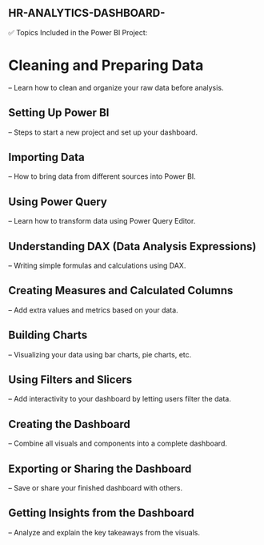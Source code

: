 ## HR-ANALYTICS-DASHBOARD-



✅ Topics Included in the Power BI Project:

 # Cleaning and Preparing Data

– Learn how to clean and organize your raw data before analysis.


## Setting Up Power BI

– Steps to start a new project and set up your dashboard.


## Importing Data

– How to bring data from different sources into Power BI.


## Using Power Query

– Learn how to transform data using Power Query Editor.


## Understanding DAX (Data Analysis Expressions)

– Writing simple formulas and calculations using DAX.


## Creating Measures and Calculated Columns

– Add extra values and metrics based on your data.


## Building Charts

– Visualizing your data using bar charts, pie charts, etc.


## Using Filters and Slicers

– Add interactivity to your dashboard by letting users filter the data.


## Creating the Dashboard

– Combine all visuals and components into a complete dashboard.


## Exporting or Sharing the Dashboard

– Save or share your finished dashboard with others.


## Getting Insights from the Dashboard

– Analyze and explain the key takeaways from the visuals.
